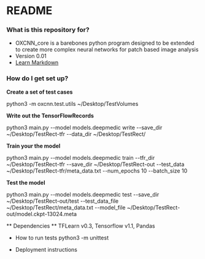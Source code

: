 # README #


### What is this repository for? ###

* OXCNN_core is a barebones python program designed to be extended to create more complex neural networks for patch based image analysis
* Version 0.01
* [Learn Markdown](https://bitbucket.org/tutorials/markdowndemo)

### How do I get set up? ###

**Create a set of test cases** 

python3 -m oxcnn.test.utils ~/Desktop/TestVolumes

**Write out the TensorFlowRecords**

python3 main.py --model models.deepmedic write --save_dir ~/Desktop/TestRect-tfr --data_dir ~/Desktop/TestRect/

**Train your the model**

python3 main.py --model models.deepmedic train --tfr_dir ~/Desktop/TestRect-tfr --save_dir ~/Desktop/TestRect-out --test_data ~/Desktop/TestRect-tfr/meta_data.txt --num_epochs 10 --batch_size 10

**Test the model**

python3 main.py --model models.deepmedic test --save_dir ~/Desktop/TestRect-out/test --test_data_file ~/Desktop/TestRect/meta_data.txt --model_file ~/Desktop/TestRect-out/model.ckpt-13024.meta


** Dependencies **
TFLearn v0.3, Tensorflow v1.1, Pandas

* How to run tests
python3 -m unittest

* Deployment instructions